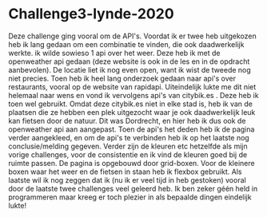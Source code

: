 # Challenge3-lynde-2020
Deze challenge ging vooral om de API's. Voordat ik er twee heb uitgekozen heb ik lang gedaan om een combinatie te vinden, die ook daadwerkelijk werkte. ik wilde sowieso 1 api over het weer. Deze heb ik met de openweather api gedaan (deze website is ook in de les en in de opdracht aanbevolen). De locatie liet ik nog even open, want ik wist de tweede nog niet precies. Toen heb ik heel lang onderzoek gedaan naar api's over restaurants, vooral op de website van rapidapi. Uiteindelijk lukte me dit niet helemaal naar wens en vond ik vervolgens api's van citybik.es . Deze heb ik toen wel gebruikt. Omdat deze citybik.es niet in elke stad is, heb ik van de plaatsen die ze hebben een plek uitgezocht waar je ook daadwerkelijk leuk kan fietsen door de natuur. Dit was Dordrecht, en hier heb ik dus ook de openweather api aan aangepast. Toen de api's het deden heb ik de pagina verder aangekleed, en om de api's te verbinden heb ik op het laatste nog conclusie/melding gegeven. Verder zijn de kleuren etc hetzelfde als mijn vorige challenges, voor de consistentie en ik vind de kleuren goed bij de ruimte passen. De pagina is opgebouwd door grid-boxen. Voor de kleinere boxen waar het weer en de fietsen in staan heb ik flexbox gebruikt.
Als laatste wil ik nog zeggen dat ik (nu ik er veel tijd in heb gestoken) vooral door de laatste twee challenges veel geleerd heb. Ik ben zeker géén held in programmeren maar kreeg er toch plezier in als bepaalde dingen eindelijk lukte!
